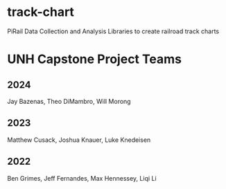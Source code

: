 # track-chart
PiRail Data Collection and Analysis
Libraries to create railroad track charts


# UNH Capstone Project Teams

## 2024
Jay Bazenas, Theo DiMambro, Will Morong

## 2023
Matthew Cusack, Joshua Knauer, Luke Knedeisen

## 2022
Ben Grimes, Jeff Fernandes, Max Hennessey, Liqi Li

